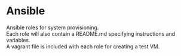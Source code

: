 Ansible
=======
Ansible roles for system provisioning.<br>
Each role will also contain a README.md specifying instructions and variables.<br>
A vagrant file is included with each role for creating a test VM.
